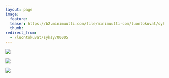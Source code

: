 ```yaml
---
layout: page
image:
  feature:
  teaser: https://b2.minimuutti.com/file/minimuutti-com/luontokuvat/syksy/IMG_0572-245px.jpg
  thumb:
redirect_from:
  - /luontokuvat/syksy/00005
---
```


![](https://b2.minimuutti.com/file/minimuutti-com/luontokuvat/syksy/IMG_0572-800px.jpg)

![](https://b2.minimuutti.com/file/minimuutti-com/luontokuvat/syksy/IMG_0595-800px.jpg)

![](https://b2.minimuutti.com/file/minimuutti-com/luontokuvat/syksy/IMG_0600-800px.jpg)
